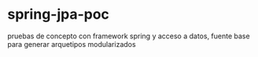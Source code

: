 # spring-jpa-poc
pruebas de concepto con framework spring y acceso a datos, fuente base para generar arquetipos modularizados
